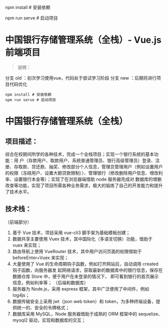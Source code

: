 npm install # 安装依赖

npm run serve # 启动项目

# 中国银行存储管理系统（全栈）- Vue.js前端项目

> 说明：

分支 old ：初次学习使用vue，代码处于尝试学习阶段
分支 new  ：后期将进行项目代码优化

```
npm install # 安装依赖
npm run serve # 启动项目
```
# 中国银行存储管理系统（全栈） 

## 项目描述： 
综合在校期间所学的各种技术，完成一个全栈项目；实现一个银行系统的基本功能：用 户（存款用户、取款用户、系统普通管理员、银行高级管理员）登录、注册、存取款、贷还款、抽奖、修改部分个人信息，管理员管理用户（例如设置用户的权限（冻结用户、设置大额贷款限制））、管理银行（修改删除用户信息、增改利率、设置银行本金等）；实现了在浏览器端借助 node 服务器完成对
数据库的增删改查等功能，实现了项目所需各种业务需求，极大的锻炼了自己的开发能力和提升了技术水平。

## 技术栈：
（前端部分）
1. 基于 Vue 技术，项目采用 vue-cli3 脚手架为基础模板创建；
2. 数据共享主要使用 Vuex 技术，其中国际化（多语言切换）功能，借助于 vuex 来实现；
3. 路由导航上使用 VueRouter 技术，其中用户访问页面的权限借助于 beforeEnter+Vuex 来实现；
4. 大量使用了 Vue 的生命周期钩子函数，例如打开网站后，自动调用 created 钩子函数，向服务器发
起网络请求，获取最新的数据库中的银行信息，保存在数据仓库 Store 中，便于用户在未登录的情况下，
即可看到银行的首页展示信息，例如利率等；
（后端和数据库）
5. 服务器为 Node.js，采用 express 框架，其中广泛使用了中间件，例如 log4js；
6. 数据传输安全上采用 jwt（json web token）和 token，为多种终端设备，提供统一的、安全的令牌格式；
7. 数据库采用 MySQL，Node 服务器借助于成熟的 ORM 框架中的 sequelize、mysql2 驱动，实现和数据库的交互；
